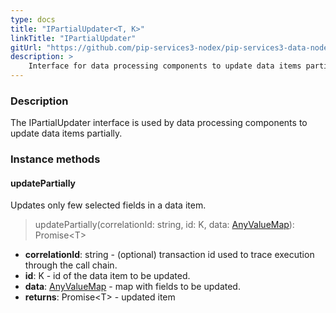 ```yaml
---
type: docs
title: "IPartialUpdater<T, K>"
linkTitle: "IPartialUpdater"
gitUrl: "https://github.com/pip-services3-nodex/pip-services3-data-nodex"
description: >
    Interface for data processing components to update data items partially.
---
```


### Description

The IPartialUpdater interface is used by data processing components to update data items partially.

### Instance methods

#### updatePartially
Updates only few selected fields in a data item.

> updatePartially(correlationId: string, id: K, data: [AnyValueMap](../../../commons/data/any_value_map)): Promise\<T\>

- **correlationId**: string - (optional) transaction id used to trace execution through the call chain.
- **id**: K - id of the data item to be updated.
- **data**: [AnyValueMap](../../../commons/data/any_value_map) - map with fields to be updated.
- **returns**: Promise\<T\> - updated item
